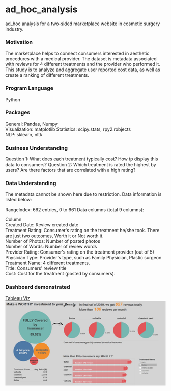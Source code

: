 # ad_hoc_analysis
ad_hoc analysis for a two-sided marketplace website in cosmetic surgery industry.

### Motivation
The marketplace helps to connect consumers interested in aesthetic procedures with a medical provider. 
The dataset is metadata associated with reviews for 4 different treatments and the provider who performed it. 
This study is to analyze and aggregate user reported cost data, as well as create a ranking of different treatments.

### Program Language
Python

### Packages
General: Pandas, Numpy  
Visualization: matplotlib
Statistics: scipy.stats, rpy2.robjects  
NLP: sklearn, nltk  


### Business Understanding
Question 1: What does each treatment typically cost? How tp display this data to consumers?
Question 2: Which treatment is rated the highest by users? Are there factors that are correlated with a high rating?

### Data Understanding
The metadata cannot be shown here due to restriction.
Data information is listed below:

RangeIndex: 662 entries, 0 to 661
Data columns (total 9 columns):

Column                    
Created Date: Review created date  
Treatment Rating: Consumer's rating on the treatment he/she took. There are just two outcomes, Worth it or Not worth it.            
Number of Photos: Number of posted photos      
Number of Words: Number of review words  
Provider Rating: Consumer's rating on the treatment provider (out of 5)  
Physician Type: Provider's type, such as Family Physician, Plastic surgeon  
Treatment Name: 4 different treatments.  
Title: Consumers' review title    
Cost: Cost for the treatment (posted by consumers).  

### Dashboard demonstrated
[Tableau Viz](https://public.tableau.com/views/excersize_16219877533230/Dashboard1?:language=en-US&:display_count=n&:origin=viz_share_link)
![Dashboard](https://github.com/XHuang2046/ad_hoc_analysis/blob/main/Dashboard.JPG)

